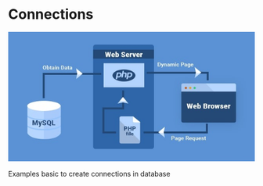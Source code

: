 # Connections

![](./.github/flow-connection.jpg)

Examples basic to create connections in database
